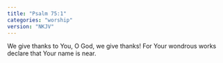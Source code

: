 ```yaml
---
title: "Psalm 75:1"
categories: "worship"
version: "NKJV"
---
```


We give thanks to You, O God, we give thanks!
For Your wondrous works declare that Your name is near.